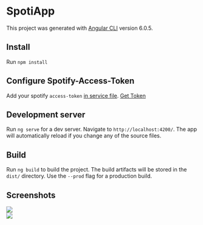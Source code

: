 # SpotiApp

This project was generated with [Angular CLI](https://github.com/angular/angular-cli) version 6.0.5.

## Install
Run `npm install`

## Configure Spotify-Access-Token
Add your spotify `access-token` [in service file](https://github.com/JamesAndresCM/spoti-app/blob/master/src/app/services/spotify.service.ts#L8). [Get Token](https://developer.spotify.com/documentation/general/guides/app-settings/)

## Development server

Run `ng serve` for a dev server. Navigate to `http://localhost:4200/`. The app will automatically reload if you change any of the source files.

## Build

Run `ng build` to build the project. The build artifacts will be stored in the `dist/` directory. Use the `--prod` flag for a production build.

## Screenshots
<img src="https://i.imgur.com/tY5V0xY.png" />
<br>
<img src="https://i.imgur.com/t0szEmG.png" />



